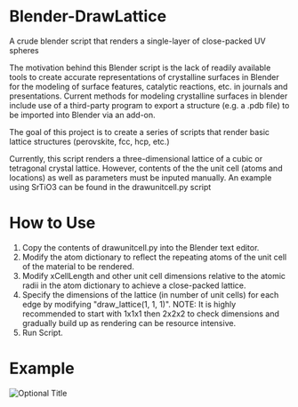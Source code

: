 Blender-DrawLattice
===================

A crude blender script that renders a single-layer of close-packed UV spheres

The motivation behind this Blender script is the lack of readily available tools to create accurate representations of crystalline surfaces in Blender for the modeling of surface features, catalytic reactions, etc. in journals and presentations. Current methods for modeling crystalline surfaces in blender include use of a third-party program to export a structure (e.g. a .pdb file) to be imported into Blender via an add-on.

The goal of this project is to create a series of scripts that render basic lattice structures (perovskite, fcc, hcp, etc.)

Currently, this script renders a three-dimensional lattice of a cubic or tetragonal crystal lattice. However, contents of the the unit cell (atoms and locations) as well as parameters must be inputed manually. An example using SrTiO3 can be found in the drawunitcell.py script

How to Use
==========

1. Copy the contents of drawunitcell.py into the Blender text editor.
2. Modify the atom dictionary to reflect the repeating atoms of the unit cell of the material to be rendered.
3. Modify xCellLength and other unit cell dimensions relative to the atomic radii in the atom dictionary to achieve a close-packed lattice.
4. Specify the dimensions of the lattice (in number of unit cells) for each edge by modifying "draw_lattice(1, 1, 1)".
  NOTE: It is highly recommended to start with 1x1x1 then 2x2x2 to check dimensions and gradually build up as rendering can be resource intensive.
3. Run Script.

Example
=======

![](/BrendanSweeny/path/to/img.jpg?raw=true "Optional Title")

